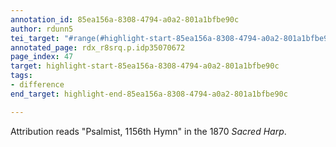 ```yaml
---
annotation_id: 85ea156a-8308-4794-a0a2-801a1bfbe90c
author: rdunn5
tei_target: "#range(#highlight-start-85ea156a-8308-4794-a0a2-801a1bfbe90c, #highlight-end-85ea156a-8308-4794-a0a2-801a1bfbe90c)"
annotated_page: rdx_r8srq.p.idp35070672
page_index: 47
target: highlight-start-85ea156a-8308-4794-a0a2-801a1bfbe90c
tags:
- difference
end_target: highlight-end-85ea156a-8308-4794-a0a2-801a1bfbe90c

---
```

Attribution reads "Psalmist, 1156th Hymn" in the 1870 *Sacred Harp*.